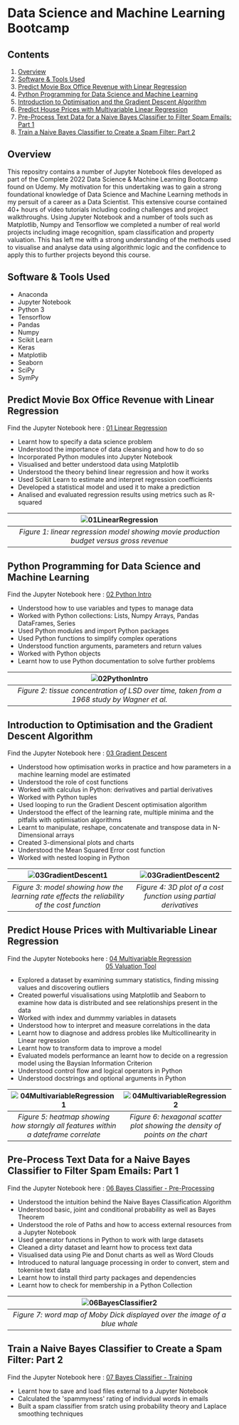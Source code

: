 # Data Science and Machine Learning Bootcamp
## Contents
1. [ Overview ](#overview)
2. [ Software & Tools Used ](#tools)
3. [ Predict Movie Box Office Revenue with Linear Regression ](#section2)
4. [ Python Programming for Data Science and Machine Learning ](#section3)
5. [ Introduction to Optimisation and the Gradient Descent Algorithm ](#section4)
6. [ Predict House Prices with Multivariable Linear Regression ](#section5)
7. [ Pre-Process Text Data for a Naive Bayes Classifier to Filter Spam Emails: Part 1 ](#section6)
8. [ Train a Naive Bayes Classifier to Create a Spam Filter: Part 2 ](#section7)

<a name="overview"></a>
## Overview
This repositry contains a number of Jupyter Notebook files developed as part of the Complete 2022 Data Science & Machine Learning Bootcamp found on Udemy. My motivation for this undertaking was to gain a strong foundational knowledge of Data Science and Machine Learning methods in my persuit of a career as a Data Scientist. This extensive course contained 40+ hours of video tutorials including coding challenges and project walkthroughs. Using Jupyter Notebook and a number of tools such as Matplotlib, Numpy and Tensorflow we completed a number of real world projects including image recognition, spam classification and property valuation. This has left me with a strong understanding of the methods used to visualise and analyse data using algorithmic logic and the confidence to apply this to further projects beyond this course.

<a name="tools"></a>
## Software & Tools Used
- Anaconda
- Jupyter Notebook
- Python 3
- Tensorflow
- Pandas
- Numpy
- Scikit Learn
- Keras
- Matplotlib
- Seaborn
- SciPy
- SymPy

<a name="section2"></a>
## Predict Movie Box Office Revenue with Linear Regression

Find the Jupyter Notebook here : [01 Linear Regression](01%20Linear%20Regression.ipynb)

- Learnt how to specify a data science problem
- Understood the importance of data cleansing and how to do so
- Incorporated Python modules into Jupyter Notebook
- Visualised and better understood data using Matplotlib
- Understood the theory behind linear regression and how it works
- Used Scikit Learn to estimate and interpret regression coefficients
- Developed a statistical model and used it to make a prediction
- Analised and evaluated regression results using metrics such as R-squared

| ![01LinearRegression](images/01LinearRegression.png) |
|:--:|
| *Figure 1: linear regression model showing movie production budget versus gross revenue* |

<a name="section3"></a>
## Python Programming for Data Science and Machine Learning

Find the Jupyter Notebook here : [02 Python Intro](02%20Python%20Intro.ipynb)

- Understood how to use variables and types to manage data
- Worked with Python collections: Lists, Numpy Arrays, Pandas DataFrames, Series
- Used Python modules and import Python packages
- Used Python functions to simplify complex operations
- Understood function arguments, parameters and return values
- Worked with Python objects
- Learnt how to use Python documentation to solve further problems

| ![02PythonIntro](images/02PythonIntro.png) |
|:--:|
| *Figure 2: tissue concentration of LSD over time, taken from a 1968 study by Wagner et al.* |

<a name="section4"></a>
## Introduction to Optimisation and the Gradient Descent Algorithm

Find the Jupyter Notebook here : [03 Gradient Descent](03%20Gradient%20Descent.ipynb)

- Understood how optimisation works in practice and how parameters in a machine learning model are estimated
- Understood the role of cost functions
- Worked with calculus in Python: derivatives and partial derivatives
- Worked with Python tuples
- Used looping to run the Gradient Descent optimisation algorithm
- Understood the effect of the learning rate, multiple minima and the pitfalls with optimisation algorithms
- Learnt to manipulate, reshape, concatenate and transpose data in N-Dimensional arrays
- Created 3-dimensional plots and charts
- Understood the Mean Squared Error cost function
- Worked with nested looping in Python

| ![03GradientDescent1](images/03GradientDescent1.png) | ![03GradientDescent2](images/03GradientDescent2.png) |
|:--:|:--:|
| *Figure 3: model showing how the learning rate effects the reliability of the cost function* | *Figure 4: 3D plot of a cost function using partial derivatives* |

<a name="section5"></a>
## Predict House Prices with Multivariable Linear Regression

Find the Jupyter Notebooks here : [04 Multivariable Regression](04%20Multivariable%20Regression.ipynb)\
&nbsp; &nbsp; &nbsp; &nbsp; &nbsp; &nbsp; &nbsp; &nbsp; &nbsp; &nbsp; &nbsp; &nbsp; &nbsp; &nbsp; &nbsp; &nbsp; &nbsp; &nbsp; &nbsp; &nbsp; &nbsp; &nbsp; &nbsp; &nbsp; &nbsp; &nbsp; &nbsp; &nbsp; [05 Valuation Tool](05%20Valuation%20Tool.ipynb)

- Explored a dataset by examining summary statistics, finding missing values and discovering outliers
- Created powerful visualisations using Matplotlib and Seaborn to examine how data is distributed and see relationships present in the data
- Worked with index and dummmy variables in datasets
- Understood how to interpret and measure correlations in the data
- Learnt how to diagnose and address probles like Multicollinearity in Linear regression
- Learnt how to transform data to improve a model
- Evaluated models performance an learnt how to decide on a regression model using the Baysian Information Criterion
- Understood control flow and logical operators in Python
- Understood docstrings and optional arguments in Python

| ![04MultivariableRegression1](images/04MultivariableRegression1.png) | ![04MultivariableRegression2](images/04MultivariableRegression2.png) |
|:--:|:--:|
| *Figure 5: heatmap showing how storngly all features within a dateframe correlate* | *Figure 6: hexagonal scatter plot showing the density of points on the chart* |

<a name="section6"></a>
## Pre-Process Text Data for a Naive Bayes Classifier to Filter Spam Emails: Part 1

Find the Jupyter Notebook here : [06 Bayes Classifier - Pre-Processing](06%20Bayes%20Classifier%20-%20Pre-Processing.ipynb)

- Understood the intuition behind the Naive Bayes Classification Algorithm
- Understood basic, joint and conditional probability as well as Bayes Theorem
- Understood the role of Paths and how to access external resources from a Jupyter Notebook
- Used generator functions in Python to work with large datasets
- Cleaned a dirty dataset and learnt how to process text data
- Visualised data using Pie and Donut charts as well as Word Clouds
- Introduced to natural language processing in order to convert, stem and tokenise text data
- Learnt how to install third party packages and dependencies
- Learnt how to check for membership in a Python Collection

| ![06BayesClassifier2](images/06BayesClassifier2.png) |
|:--:|
| *Figure 7: word map of Moby Dick displayed over the image of a blue whale* |

<a name="section7"></a>
## Train a Naive Bayes Classifier to Create a Spam Filter: Part 2

Find the Jupyter Notebook here : [07 Bayes Classifier - Training](07%20Bayes%20Classifier%20-%20Pre-Processing.ipynb)

- Learnt how to save and load files external to a Jupyter Notebook
- Calculated the 'spammyness' rating of individual words in emails
- Built a spam classifier from sratch using probability theory and Laplace smoothing techniques
